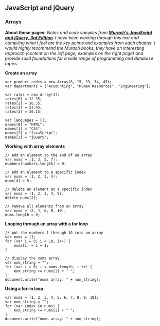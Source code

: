 ## JavaScript and jQuery 

### Arrays

**About these pages:** *Notes and code samples from **[Murach's JavaScript and jQuery, 3rd Edition](https://www.murach.com/shop-books/web-development-books/murach-s-javascript-and-jquery-3rd-edition-detail)**. I have been working through this text and compiling what I feel are the key points and examples from each chapter. I would highly recommend the Murach books, they have an interesting approach (content on the left page, examples on the right page) and provide solid foundations for a wide range of programming and database topics.* 

**Create an array**

    var product_codes = new Array(8, 15, 23, 34, 45);
    var departments = ["Accounting", "Human Resources", "Engineering"];
    
    var rates = new Array[4];
    rates[0] = 12.95;
    rates[1] = 18.35;
    rates[2] = 23.45;
    rates[3] = 30.15;
    
    var languages = [];
    names[0] = "HTML";
    names[1] = "CSS";
    names[2] = "JavaScript";
    names[3] = "jQuery";
    
**Working with array elements**

    // add an element to the end of an array
    var nums = [1, 3, 5, 7];
    numbers[numbers.length] = 9;
    
    // add an element to a specific index
    var nums = [1, 2, 3, 4];
    nums[4] = 5;
    
    // delete an element at a specific index
    var nums = [1, 2, 3, 4, 5];
    delete nums[2];
    
    // remove all elements from an array
    var nums = [2, 4, 6, 8, 10];
    nums.length = 0;
    
**Looping through an array with a for loop**

    // put the numbers 1 through 10 into an array
    var nums = [];
    for (var i = 0; i < 10; i++) {
        nums[i] = i + 1;
    }
    
    // display the nums array
    var num_string = "";
    for (var i = 0; i < nums.length, i ++) {
        num_string += nums[i] + " ";
    }
    document.write("nums array: " + num_string);
    
**Using a for-in loop**

    var nums = [1, 2, 3, 4, 5, 6, 7, 8, 9, 10];
    var num_string = "";
    for (var index in nums) {
        num_string += nums[i] + " ";
    }
    document.write("nums array: " + num_string);